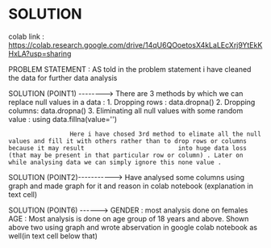 # SOLUTION
colab link : https://colab.research.google.com/drive/14qU6QOoetosX4kLaLEcXrj9YtEkKHxLA?usp=sharing

PROBLEM STATEMENT : AS told in the problem statement i have cleaned the data for further data analysis 

SOLUTION (POINT1) --------> There are 3 methods by which we can replace null values in a data :
                     1. Dropping rows : data.dropna()
                     2. Dropping columns: data.dropna()
                     3. Eliminating all null values with some random value : using data.fillna(value='')
                     
                     Here i have chosed 3rd method to elimate all the null values and fill it with others rather than to drop rows or columns because it may result                          into huge data loss (that may be present in that particular row or column) . Later on while analysing data we can simply ignore this none value .
                     
SOLUTION (POINT2)-----------> Have analysed some columns using graph and made graph for it and reason in colab notebook (explanation in text cell)

SOLUTION (POINT6) ------> GENDER : most analysis done on females
                          AGE : Most analysis is done on age group of 18 years and above.
                          Shown above two using graph and wrote abservation in google colab notebook as well(in text cell below that)
